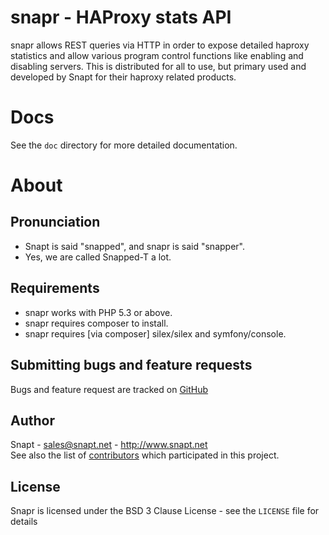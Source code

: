 snapr - HAProxy stats API
==============================

snapr allows REST queries via HTTP in order to expose detailed haproxy statistics and 
allow various program control functions like enabling and disabling servers. This is 
distributed for all to use, but primary used and developed by Snapt for their haproxy 
related products.


Docs
====

See the `doc` directory for more detailed documentation.


About
=====

Pronunciation
-------------
 - Snapt is said "snapped", and snapr is said "snapper".
 - Yes, we are called Snapped-T a lot.
 
Requirements
------------

- snapr works with PHP 5.3 or above.
- snapr requires composer to install.
- snapr requires [via composer] silex/silex and symfony/console.

Submitting bugs and feature requests
------------------------------------

Bugs and feature request are tracked on [GitHub](https://github.com/Snapt/snapr/issues)
         
Author
------

Snapt - <sales@snapt.net> - <http://www.snapt.net><br />
See also the list of [contributors](https://github.com/Snapt/snapr/contributors) which participated in this project.

License
-------

Snapr is licensed under the BSD 3 Clause License - see the `LICENSE` file for details
                                                                                       
